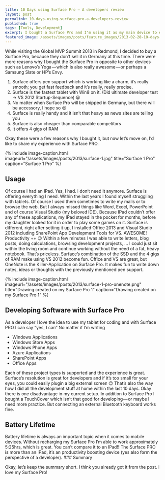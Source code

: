 ```yaml
---
title: 10 Days using Surface Pro — A developers review
layout: post
permalink: 10-days-using-surface-pro-a-developers-review
published: true
tags: [Tools, Development]
excerpt: I bought a Surface Pro and I'm using it as my main device to do software development. Read my recap and get all the pros and cons
featured_image: /assets/images/posts/feature_images/2013-02-28-10-days-using-surface-pro-a-developers-review.jpg
---
```


While visiting the Global MVP Summit 2013 in Redmond, I decided to buy a Surface Pro, because they don’t sell it in Germany at this time. There were more reasons why I bought the Surface Pro in opposite to other devices such as Lenovo’s Yoga — which is also really awesome — or perhaps a Samsung Slate or HP’s Envy.

1. Surface offers pen support which is working like a charm, it’s really smooth; you get fast feedback and it’s really, really precise.
2. Surface is the fastest tablet with Win8 on it. (Did ultimate developer test -> VS 2012 Startup-Sequence) 😀
3. No matter when Surface Pro will be shipped in Germany, but there will be accessory, I hope so 😉
4. Surface is really handy and it isn’t that heavy as news sites are telling you
5. Surface is also cheaper than comparable competitors
6. It offers 4 gigs of RAM

Okay these were a few reasons why I bought it, but now let’s move on, I’d like to share my experience with Surface PRO.

{% include image-caption.html imageurl="/assets/images/posts/2013/surface-1.jpg"
title="Surface 1 Pro" caption="Surface 1 Pro" %}

## Usage

Of course I had an IPad. Yes, I had. I don’t need it anymore. Surface is offering everything I need. Within the last years I found myself struggling with tablets. Of course I used them sometimes to write my mails or to browse the web. But I always missed things like Word, Excel, PowerPoint and of course Visual Studio (my beloved IDE). Because IPad couldn’t offer any of these applications, my IPad stayed in the pocket for months, before my daughter looked for it in order to play some games on it. Surface is different, right after setting it up, I installed Office 2013 and Visual Studio 2012 including SharePoint App Development Tools for VS. AWESOME! Productivity ++ 😉 Within a few minutes I was able to write letters, blog posts, doing calculations, browsing development projects, … I could just sit within the living room and continue working without the need of a fat, heavy notebook. That’s priceless. Surface’s combination of the SSD and the 4 gigs of RAM make using VS 2012 become fun. Office and VS are great, but OneNote is the Killer-Application on Surface Pro. It makes fun to write down notes, ideas or thoughts with the previously mentioned pen support.

{% include image-caption.html imageurl="/assets/images/posts/2013/surface-1-pro-onenote.png"
title="Drawing created on my Surface Pro 1" caption="Drawing created on my Surface Pro 1" %}

## Developing Software with Surface Pro

As a developer I love the idea to use my tablet for coding and with Surface PRO I can say “yes, I can” No matter if I’m writing

- Windows Applications
- Windows Store Apps
- Windows Phone Apps
- Azure Applications
- SharePoint Apps
- Office Apps

Each of these project types is supported and the experience is great. Surface’s resolution is great for developers and if it’s too small for your eyes, you could easily plugin a big external screen 😉 That’s also the way how I did all the development stuff at home within the last 10 days. Okay there is one disadvantage in my current setup. In addition to Surface Pro I bought a TouchCover which isn’t that good for developing — or maybe I need more practice. But connecting an external Bluetooth keyboard works fine.

## Battery Lifetime

Battery lifetime is always an important topic when it comes to mobile devices. Without recharging my Surface Pro I’m able to work approximately 5:25hrs, which is great. You can’t compare it to an IPad!! The Surface PRO is more than an IPad, it’s an productivity boosting device (yes also form the perspective of a developer). ### Summary

Okay, let’s keep the summary short. I think you already got it from the post. I love my Surface Pro!

